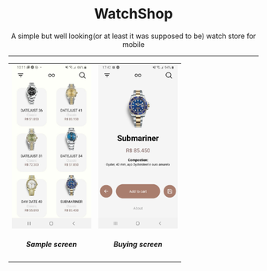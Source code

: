 <h1 align="center">WatchShop</h1>
<p align="center">
  A simple but well looking(or at least it was supposed to be) watch store for mobile
</p>

------------------------------------------------------------------------------------------------------------------

<table style="width:100%">
  <tr>
   <td align="center"><img src="./.github/printSellingScreen.jpeg" height="auto" width="160">
   <h5>Sample screen</h3>

   <td align="center"><img src="./.github/buyingScreen.jpeg" height="auto" width="160">
   <h5>Buying screen</h3>
  </tr>
</table>
